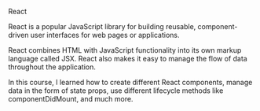 React

React is a popular JavaScript library for building reusable, component-driven user interfaces for web pages or applications.

React combines HTML with JavaScript functionality into its own markup language called JSX. React also makes it easy to manage the flow of data throughout the application.

In this course, I learned how to create different React components, manage data in the form of state props, use different lifecycle methods like componentDidMount, and much more.
